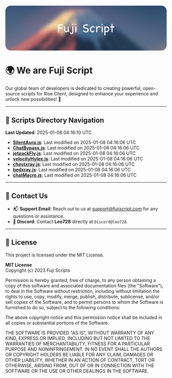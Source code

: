 ![Banner](.github/b.webp)

# 🌍 **We are Fuji Script**

Our global team of developers is dedicated to creating powerful, open-source scripts for Rise Client, designed to enhance your experience and unlock new possibilities! 🌟

---
<!-- SCRIPTS_NAVIGATION_START -->
## 📂 **Scripts Directory Navigation**

**Last Updated**: 2025-01-08 04:16:10 UTC

- **[SilentAura.js](scripts/SilentAura.js)**: Last modified on 2025-01-08 04:16:06 UTC
- **[ChatBypass.js](scripts/ChatBypass.js)**: Last modified on 2025-01-08 04:16:06 UTC
- **[jetpackFly.js](scripts/jetpackFly.js)**: Last modified on 2025-01-08 04:16:06 UTC
- **[velocityHylex.js](scripts/velocityHylex.js)**: Last modified on 2025-01-08 04:16:06 UTC
- **[chestxray.js](scripts/chestxray.js)**: Last modified on 2025-01-08 04:16:06 UTC
- **[bedxray.js](scripts/bedxray.js)**: Last modified on 2025-01-08 04:16:06 UTC
- **[chatMacro.js](scripts/chatMacro.js)**: Last modified on 2025-01-08 04:16:06 UTC

<!-- SCRIPTS_NAVIGATION_END -->

---

## 💬 **Contact Us**  
- 📬 **Support Email**: Reach out to us at [support@fujiscript.com](mailto:support@fujiscript.com) for any questions or assistance.  
- 💬 **Discord**: Contact **Leo728** directly at `Discord@leo728`.

---

## 📜 **License**

This project is licensed under the MIT License.  

**MIT License**  
Copyright (c) 2023 Fuji Scripts  

Permission is hereby granted, free of charge, to any person obtaining a copy of this software and associated documentation files (the "Software"), to deal in the Software without restriction, including without limitation the rights to use, copy, modify, merge, publish, distribute, sublicense, and/or sell copies of the Software, and to permit persons to whom the Software is furnished to do so, subject to the following conditions:  

The above copyright notice and this permission notice shall be included in all copies or substantial portions of the Software.  

THE SOFTWARE IS PROVIDED "AS IS", WITHOUT WARRANTY OF ANY KIND, EXPRESS OR IMPLIED, INCLUDING BUT NOT LIMITED TO THE WARRANTIES OF MERCHANTABILITY, FITNESS FOR A PARTICULAR PURPOSE AND NONINFRINGEMENT. IN NO EVENT SHALL THE AUTHORS OR COPYRIGHT HOLDERS BE LIABLE FOR ANY CLAIM, DAMAGES OR OTHER LIABILITY, WHETHER IN AN ACTION OF CONTRACT, TORT OR OTHERWISE, ARISING FROM, OUT OF OR IN CONNECTION WITH THE SOFTWARE OR THE USE OR OTHER DEALINGS IN THE SOFTWARE.  

